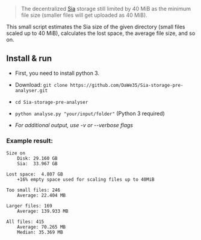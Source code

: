 > The decentralized [Sia](https://sia.tech) storage still limited by 40 MiB as the minimum file size (smaller files will get uploaded as 40 MiB).

This small script estimates the Sia size of the given directory (small files scaled up to 40 MiB), calculates the lost space, the average file size, and so on.

## Install & run

- First, you need to install python 3.

- Download: `git clone https://github.com/DaWe35/Sia-storage-pre-analyser.git`

- `cd Sia-storage-pre-analyser`

- `python analyse.py "your/input/folder"` (Python 3 required)

- *For additional output, use -v or --verbose flags*

### Example result:

    Size on
        Disk: 29.160 GB
        Sia:  33.967 GB

    Lost space:  4.807 GB
        +16% empty space used for scaling files up to 40MiB

    Too small files: 246
        Average: 22.404 MB

    Larger files: 169
        Average: 139.933 MB

    All files: 415
        Average: 70.265 MB
        Median: 35.369 MB
